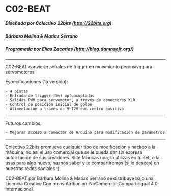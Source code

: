 
# C02-BEAT

##### Diseñada por Colectivo 22bits (http://22bits.org)
##### Bárbara Molina & Matías Serrano
##### Programada por Elías Zacarías (http://blog.damnsoft.org/)

_______________________

C02-BEAT convierte señales de trigger en movimiento percusivo para servomotores

  Especificaciones (1a versión):

    - 4 pistas 
    - Entrada de trigger (5v) optoacopladas
    - Salidas PWM para servomotor, a través de conectores XLR
    - Control de posición inicial de golpe
    - Alimentación a través de 9~12V con centro positivo
        
_______________________

Futuros cambios:

    - Mejorar acceso a conector de Arduino para modificación de parámetros
    
_______________________

Colectivo 22bits promueve cualquier tipo de modificación y hackeo a la máquina, no así el uso comercial que se le pueda dar sin expresa autorización de sus creadores. Si te fabricas una, la utilizas en tu set, o la usas para algo nuevo, haznos saber y te compartiremos (si lo deseas) en nuestras redes sociales :)    

C02-BEAT por Bárbara Molina & Matías Serrano se distribuye bajo una Licencia Creative Commons Atribución-NoComercial-CompartirIgual 4.0 Internacional.    
